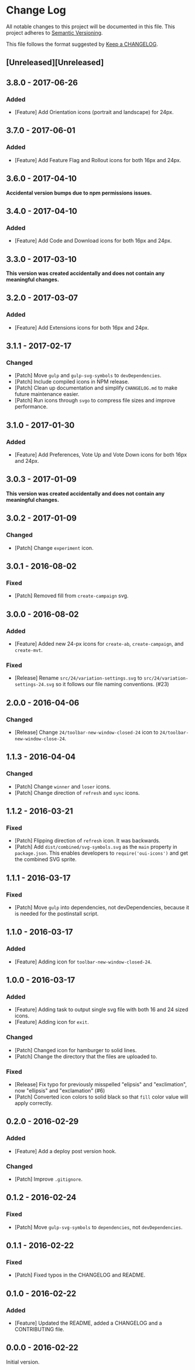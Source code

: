 # Change Log
All notable changes to this project will be documented in this file.
This project adheres to [Semantic Versioning](http://semver.org/).

This file follows the format suggested by [Keep a CHANGELOG](https://github.com/olivierlacan/keep-a-changelog).

## [Unreleased][Unreleased]

## 3.8.0 - 2017-06-26
### Added
- [Feature] Add Orientation icons (portrait and landscape) for 24px.

## 3.7.0 - 2017-06-01
### Added
- [Feature] Add Feature Flag and Rollout icons for both 16px and 24px.

## 3.6.0 - 2017-04-10
__Accidental version bumps due to npm permissions issues.__

## 3.4.0 - 2017-04-10
### Added
- [Feature] Add Code and Download icons for both 16px and 24px.

## 3.3.0 - 2017-03-10
__This version was created accidentally and does not contain any meaningful changes.__

## 3.2.0 - 2017-03-07
### Added
- [Feature] Add Extensions icons for both 16px and 24px.

## 3.1.1 - 2017-02-17
### Changed
- [Patch] Move `gulp` and `gulp-svg-symbols` to `devDependencies`.
- [Patch] Include compiled icons in NPM release.
- [Patch] Clean up documentation and simplify `CHANGELOG.md` to make future maintenance easier.
- [Patch] Run icons through `svgo` to compress file sizes and improve performance.

## 3.1.0 - 2017-01-30
### Added
- [Feature] Add Preferences, Vote Up and Vote Down icons for both 16px and 24px.

## 3.0.3 - 2017-01-09
__This version was created accidentally and does not contain any meaningful changes.__

## 3.0.2 - 2017-01-09
### Changed
- [Patch] Change `experiment` icon.

## 3.0.1 - 2016-08-02
### Fixed
- [Patch] Removed fill from `create-campaign` svg.

## 3.0.0 - 2016-08-02
### Added
- [Feature] Added new 24-px icons for `create-ab`, `create-campaign`, and `create-mvt`.

### Fixed
- [Release] Rename `src/24/variation-settings.svg` to `src/24/variation-settings-24.svg` so it follows our file naming conventions. (#23)

## 2.0.0 - 2016-04-06
### Changed
- [Release] Change `24/toolbar-new-window-closed-24` icon to `24/toolbar-new-window-close-24`.

## 1.1.3 - 2016-04-04
### Changed
- [Patch] Change `winner` and `loser` icons.
- [Patch] Change direction of `refresh` and `sync` icons.

## 1.1.2 - 2016-03-21
### Fixed
- [Patch] Flipping direction of `refresh` icon. It was backwards.
- [Patch] Add `dist/combined/svg-symbols.svg` as the `main` property in `package.json`. This enables developers to `require('oui-icons')` and get the combined SVG sprite.

## 1.1.1 - 2016-03-17
### Fixed
- [Patch] Move `gulp` into dependencies, not devDependencies, because it is needed for the postinstall script.

## 1.1.0 - 2016-03-17
### Added
- [Feature] Adding icon for `toolbar-new-window-closed-24`.

## 1.0.0 - 2016-03-17
### Added
- [Feature] Adding task to output single svg file with both 16 and 24 sized icons.
- [Feature] Adding icon for `exit`.

### Changed
- [Patch] Changed icon for hamburger to solid lines.
- [Patch] Change the directory that the files are uploaded to.

### Fixed
- [Release] Fix typo for previously misspelled "elipsis" and "exclimation", now "ellipsis" and "exclamation" (#6)
- [Patch] Converted icon colors to solid black so that `fill` color value will apply correctly.

## 0.2.0 - 2016-02-29
### Added
- [Feature] Add a deploy post version hook.

### Changed
- [Patch] Improve `.gitignore`.

## 0.1.2 - 2016-02-24
### Fixed
- [Patch] Move `gulp-svg-symbols` to `dependencies`, not `devDependencies`.

## 0.1.1 - 2016-02-22
### Fixed
- [Patch] Fixed typos in the CHANGELOG and README.

## 0.1.0 - 2016-02-22
### Added
- [Feature] Updated the README, added a CHANGELOG and a CONTRIBUTING file.

## 0.0.0 - 2016-02-22
Initial version.
